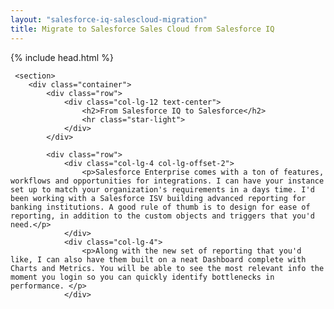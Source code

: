 ```yaml
---
layout: "salesforce-iq-salescloud-migration"
title: Migrate to Salesforce Sales Cloud from Salesforce IQ
---
```

<html>

{% include head.html %}
 
     <section>
        <div class="container">
            <div class="row">
                <div class="col-lg-12 text-center">
                    <h2>From Salesforce IQ to Salesforce</h2>
                    <hr class="star-light">
                </div>
            </div>
            
            <div class="row">
                <div class="col-lg-4 col-lg-offset-2">
                    <p>Salesforce Enterprise comes with a ton of features, workflows and opportunities for integrations. I can have your instance set up to match your organization's requirements in a days time. I'd been working with a Salesforce ISV building advanced reporting for banking institutions. A good rule of thumb is to design for ease of reporting, in addition to the custom objects and triggers that you'd need.</p>
                </div>
                <div class="col-lg-4">
                    <p>Along with the new set of reporting that you'd like, I can also have them built on a neat Dashboard complete with Charts and Metrics. You will be able to see the most relevant info the moment you login so you can quickly identify bottlenecks in performance. </p>
                </div>
</div>                

